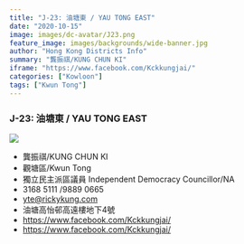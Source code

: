 ```yaml
---
title: "J-23: 油塘東 / YAU TONG EAST"
date: "2020-10-15"
image: images/dc-avatar/J23.png
feature_image: images/backgrounds/wide-banner.jpg
author: "Hong Kong Districts Info"
summary: "龔振祺/KUNG CHUN KI"
iframe: "https://www.facebook.com/Kckkungjai/"
categories: ["Kowloon"]
tags: ["Kwun Tong"]
---
```


### J-23: 油塘東 / YAU TONG EAST  
![](/images/dc-avatar/J23.png)  

 - 龔振祺/KUNG CHUN KI  
 - 觀塘區/Kwun Tong  
 - 獨立民主派區議員 Independent Democracy Councillor/NA  
 - 3168 5111 /9889 0665  
 - yte@rickykung.com  
 - 油塘高怡邨高遠樓地下4號  
 - https://www.facebook.com/Kckkungjai/  
 - https://www.facebook.com/Kckkungjai/
